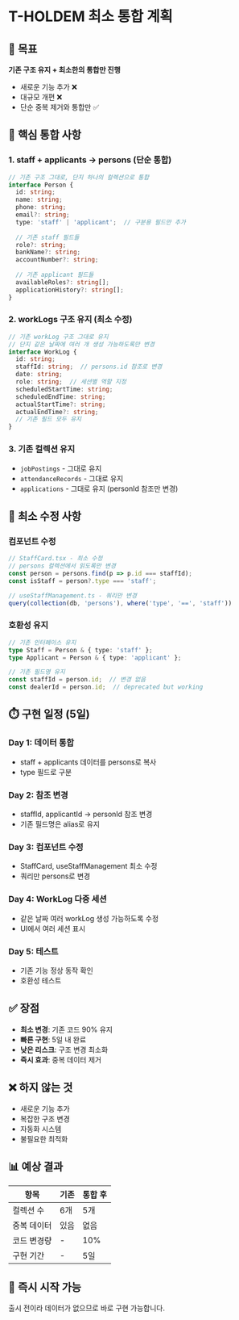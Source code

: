 # T-HOLDEM 최소 통합 계획

## 📌 목표
**기존 구조 유지 + 최소한의 통합만 진행**
- 새로운 기능 추가 ❌
- 대규모 개편 ❌  
- 단순 중복 제거와 통합만 ✅

## 🎯 핵심 통합 사항

### 1. staff + applicants → persons (단순 통합)
```typescript
// 기존 구조 그대로, 단지 하나의 컬렉션으로 통합
interface Person {
  id: string;
  name: string;
  phone: string;
  email?: string;
  type: 'staff' | 'applicant';  // 구분용 필드만 추가
  
  // 기존 staff 필드들
  role?: string;
  bankName?: string;
  accountNumber?: string;
  
  // 기존 applicant 필드들
  availableRoles?: string[];
  applicationHistory?: string[];
}
```

### 2. workLogs 구조 유지 (최소 수정)
```typescript
// 기존 workLog 구조 그대로 유지
// 단지 같은 날짜에 여러 개 생성 가능하도록만 변경
interface WorkLog {
  id: string;
  staffId: string;  // persons.id 참조로 변경
  date: string;
  role: string;  // 세션별 역할 지정
  scheduledStartTime: string;
  scheduledEndTime: string;
  actualStartTime?: string;
  actualEndTime?: string;
  // 기존 필드 모두 유지
}
```

### 3. 기존 컬렉션 유지
- `jobPostings` - 그대로 유지
- `attendanceRecords` - 그대로 유지
- `applications` - 그대로 유지 (personId 참조만 변경)

## 🔧 최소 수정 사항

### 컴포넌트 수정
```typescript
// StaffCard.tsx - 최소 수정
// persons 컬렉션에서 읽도록만 변경
const person = persons.find(p => p.id === staffId);
const isStaff = person?.type === 'staff';

// useStaffManagement.ts - 쿼리만 변경
query(collection(db, 'persons'), where('type', '==', 'staff'))
```

### 호환성 유지
```typescript
// 기존 인터페이스 유지
type Staff = Person & { type: 'staff' };
type Applicant = Person & { type: 'applicant' };

// 기존 필드명 유지
const staffId = person.id;  // 변경 없음
const dealerId = person.id;  // deprecated but working
```

## ⏱️ 구현 일정 (5일)

### Day 1: 데이터 통합
- staff + applicants 데이터를 persons로 복사
- type 필드로 구분

### Day 2: 참조 변경
- staffId, applicantId → personId 참조 변경
- 기존 필드명은 alias로 유지

### Day 3: 컴포넌트 수정
- StaffCard, useStaffManagement 최소 수정
- 쿼리만 persons로 변경

### Day 4: WorkLog 다중 세션
- 같은 날짜 여러 workLog 생성 가능하도록 수정
- UI에서 여러 세션 표시

### Day 5: 테스트
- 기존 기능 정상 동작 확인
- 호환성 테스트

## ✅ 장점
- **최소 변경**: 기존 코드 90% 유지
- **빠른 구현**: 5일 내 완료
- **낮은 리스크**: 구조 변경 최소화
- **즉시 효과**: 중복 데이터 제거

## ❌ 하지 않는 것
- 새로운 기능 추가
- 복잡한 구조 변경
- 자동화 시스템
- 불필요한 최적화

## 📊 예상 결과

| 항목 | 기존 | 통합 후 |
|------|------|---------|
| 컬렉션 수 | 6개 | 5개 |
| 중복 데이터 | 있음 | 없음 |
| 코드 변경량 | - | 10% |
| 구현 기간 | - | 5일 |

## 🚀 즉시 시작 가능
출시 전이라 데이터가 없으므로 바로 구현 가능합니다.